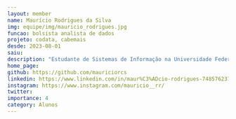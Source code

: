 ```yaml
---
layout: member
name: Maurício Rodrigues da Silva
img: equipe/img/mauricio_rodrigues.jpg
funcao: bolsista analista de dados
projeto: codata, cabemais
desde: 2023-08-01
saiu: 
description: "Estudante de Sistemas de Informação na Universidade Federal da Paraíba (UFPB) - Campus IV, em Rio Tinto-PB, apaixonado em encontrar soluções, atualmente faço parte do projeto AYTY em parceria com a CODATA e com a Cabe Mais, participando do time de Análise de Dados."
home_page: 
github: https://github.com/mauriciorcs
linkedin: https://www.linkedin.com/in/maur%C3%ADcio-rodrigues-748576237/
instagram: https://www.instagram.com/mauricio__rr/
twitter: 
importance: 4
category: Alunos
---
```

